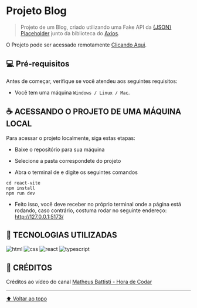 # Projeto Blog

> Projeto de um Blog, criado utilizando uma Fake API da [{JSON} Placeholder](https://jsonplaceholder.typicode.com/) junto da biblioteca do [Axios](https://axios-http.com/ptbr/).

O Projeto pode ser acessado remotamente [Clicando Aqui](https://projeto-blog.netlify.app/).

## 💻 Pré-requisitos

Antes de começar, verifique se você atendeu aos seguintes requisitos:

- Você tem uma máquina `Windows / Linux / Mac`.

## ☕ ACESSANDO O PROJETO DE UMA MÁQUINA LOCAL

Para acessar o projeto localmente, siga estas etapas:

- Baixe o repositório para sua máquina

- Selecione a pasta correspondete do projeto

- Abra o terminal de e digite os seguintes comandos

```
cd react-vite
npm install
npm run dev
```

- Feito isso, você deve receber no próprio terminal onde a página está rodando, caso contrário, costuma rodar no seguinte endereço: http://127.0.0.1:5173/

## 🚀 TECNOLOGIAS UTILIZADAS

![html](https://img.shields.io/badge/HTML5-E34F26?style=for-the-badge&logo=html5&logoColor=white)
![css](https://img.shields.io/badge/CSS-239120?&style=for-the-badge&logo=css3&logoColor=white)
![react](https://img.shields.io/badge/React-20232A?style=for-the-badge&logo=react&logoColor=61DAFB)
![typescript](https://img.shields.io/badge/TypeScript-007ACC?style=for-the-badge&logo=typescript&logoColor=white)

## 🤝 CRÉDITOS

Créditos ao vídeo do canal [Matheus Battisti - Hora de Codar](https://www.youtube.com/watch?v=NbhoeLj6lBs&ab_channel=MatheusBattisti-HoradeCodar)

<hr>

[⬆ Voltar ao topo](#ProjetoBlog)<br>

